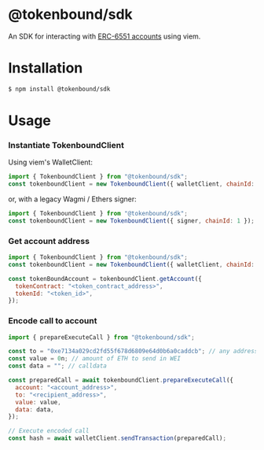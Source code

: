 # @tokenbound/sdk

An SDK for interacting with [ERC-6551 accounts](https://eips.ethereum.org/EIPS/eip-6551) using viem.

# Installation

```bash
$ npm install @tokenbound/sdk
```

# Usage

### Instantiate TokenboundClient

Using viem's WalletClient:

```javascript
import { TokenboundClient } from "@tokenbound/sdk";
const tokenboundClient = new TokenboundClient({ walletClient, chainId: 1 });
```

or, with a legacy Wagmi / Ethers signer:

```javascript
import { TokenboundClient } from "@tokenbound/sdk";
const tokenboundClient = new TokenboundClient({ signer, chainId: 1 });
```



### Get account address

```javascript
import { TokenboundClient } from "@tokenbound/sdk";
const tokenboundClient = new TokenboundClient({ walletClient, chainId: 1 });

const tokenBoundAccount = tokenboundClient.getAccount({
  tokenContract: "<token_contract_address>",
  tokenId: "<token_id>",
});
```

### Encode call to account

```javascript
import { prepareExecuteCall } from "@tokenbound/sdk";

const to = "0xe7134a029cd2fd55f678d6809e64d0b6a0caddcb"; // any address
const value = 0n; // amount of ETH to send in WEI
const data = ""; // calldata

const preparedCall = await tokenboundClient.prepareExecuteCall({
  account: "<account_address>",
  to: "<recipient_address>",
  value: value,
  data: data,
});

// Execute encoded call
const hash = await walletClient.sendTransaction(preparedCall);
```
